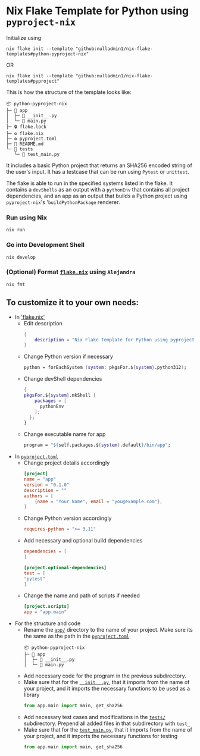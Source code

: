 # Nix Flake Template for Python using `pyproject-nix`

Initialize using
```shell  
nix flake init --template "github:nulladmin1/nix-flake-templates#python-pyproject-nix"
```
OR

```shell  
nix flake init --template "github:nulladmin1/nix-flake-templates#pyproject"
```

This is how the structure of the template looks like:
```
📦 python-pyproject-nix
├─ 📁 app
│  ├─ 🐍 __init__.py
│  └─ 🐍 main.py
├─ 🔒 flake.lock
├─ ⚙️ flake.nix
├─ ⚙️ pyproject.toml
├─ 📃 README.md
└─ 📁 tests
   └─ 🐍 test_main.py
 ```

It includes a basic Python project that returns an SHA256 encoded string of the user's input. It has a testcase that can be run using ```Pytest``` or ```unittest```.

The flake is able to run in the specified systems listed in the flake. It contains a ```devShells``` as an output with a `pythonEnv` that contains all project dependencies, and an app as an output that builds a Python project using `pyproject-nix`'s '`buildPythonPackage` renderer.

### Run using Nix
```shell
nix run
```

### Go into Development Shell
```shell
nix develop
```

### (Optional) Format [`flake.nix`](flake.nix) using ```Alejandra```
```shelll
nix fmt
```

## To customize it to your own needs:
* In ['flake.nix'](flake.nix)
  * Edit description
    ```nix
    {
        description = "Nix Flake Template for Python using pyproject-nix";
    }	
    ```
  * Change Python version if necessary
    ```nix
    python = forEachSystem (system: pkgsFor.${system}.python312);
    ```
  * Change devShell dependencies
    ```nix
    {
    pkgsFor.${system}.mkShell {
        packages = [
          pythonEnv
        ];
      };
    }
    ```
  * Change executable name for app
    ```nix
    program = "${self.packages.${system}.default}/bin/app";
    ```
* In [`pyproject.toml`](pyproject.toml)
  * Change project details accordingly
    ```toml
    [project]
    name = "app"
    version = "0.1.0"
    description = ""
    authors = [
        {name = "Your Name", email = "you@example.com"},
    ]
    ```
  * Change Python version accordingly
    ```toml
    requires-python = ">= 3.11"
    ```
  * Add necessary and optional build dependencies
    ```toml
    dependencies = [
    ]
    
    [project.optional-dependencies]
    test = [
    "pytest"
    ]
    ```
  * Change the name and path of scripts if needed
    ```toml
    [project.scripts]
    app = "app:main"
    ```
* For the structure and code
    * Rename the [`app/`](app) directory to the name of your project. Make sure its the same as the path in the [`pyproject.toml`](pyproject.toml)
      ```
      📦 python-pyproject-nix
      ├─ 📁 app
      │  ├─ 🐍 __init__.py
      │  └─ 🐍 main.py
      ```
    * Add necessary code for the program in the previous subdirectory.
    * Make sure that for the [`__init__.py`](app/__init__.py), that it imports from the name of your project, and it imports the necessary functions to be used as a library
      ```python
      from app.main import main, get_sha256
      ```
    * Add necessary test cases and modifications in the [`tests/`](tests) subdirectory. Prepend all added files in that subdirectory with ```test_```
    * Make sure that for the [`test_main.py`](tests/test_main.py), that it imports from the name of your project, and it imports the necessary functions for testing
      ```python
      from app.main import main, get_sha256
      ```
	
